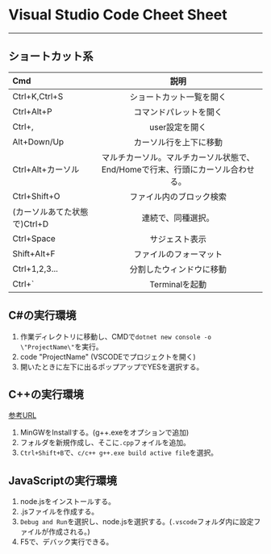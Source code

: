# Visual Studio Code Cheet Sheet
---

## ショートカット系

| Cmd                          |                                      説明                                      |
| :--------------------------- | :----------------------------------------------------------------------------: |
| Ctrl+K,Ctrl+S                |                            ショートカット一覧を開く                            |
| Ctrl+Alt+P                   |                             コマンドパレットを開く                             |
| Ctrl+,                       |                                 user設定を開く                                 |
| Alt+Down/Up                  |                             カーソル行を上下に移動                             |
| Ctrl+Alt+カーソル            | マルチカーソル。マルチカーソル状態で、End/Homeで行末、行頭にカーソル合わせる。 |
| Ctrl+Shift+O                 |                            ファイル内のブロック検索                            |
| (カーソルあてた状態で)Ctrl+D |                               連続で、同種選択。                               |
| Ctrl+Space                   |                                 サジェスト表示                                 |
| Shift+Alt+F                  |                             ファイルのフォーマット                             |
| Ctrl+1,2,3...                |                            分割したウィンドウに移動                            |
| Ctrl+`                |                            Terminalを起動                            |

## C#の実行環境
1. 作業ディレクトリに移動し、CMDで`dotnet new console -o \"ProjectName\"`を実行。
2. code \"ProjectName\" (VSCODEでプロジェクトを開く)
3. 開いたときに左下に出るポップアップでYESを選択する。

## C++の実行環境
[参考URL](https://www.freecodecamp.org/japanese/news/how-to-compile-your-c-code-in-visual-studio-code/)

1. MinGWをInstallする。(g++.exeをオプションで追加)
2. フォルダを新規作成し、そこに`.cpp`フォイルを追加。
3. `Ctrl+Shift+B`で、`c/c++ g++.exe build active file`を選択。

## JavaScriptの実行環境
1. node.jsをインストールする。
2. .jsファイルを作成する。
3. `Debug and Run`を選択し、node.jsを選択する。(`.vscode`フォルダ内に設定ファイルが作成される。)
4. F5で、デバック実行できる。


